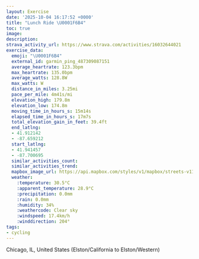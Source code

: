 ```yaml
---
layout: Exercise
date: '2025-10-04 16:17:52 +0000'
title: "Lunch Ride \U0001F6B4"
toc: true
image:
description:
strava_activity_url: https://www.strava.com/activities/16032644021
exercise_data:
  emoji: "\U0001F6B4"
  external_id: garmin_ping_487309087151
  average_heartrate: 123.3bpm
  max_heartrate: 135.0bpm
  average_watts: 128.8W
  max_watts: W
  distance_in_miles: 3.25mi
  pace_per_mile: 4m41s/mi
  elevation_high: 179.8m
  elevation_low: 174.8m
  moving_time_in_hours_s: 15m14s
  elapsed_time_in_hours_s: 17m7s
  total_elevation_gain_in_feet: 39.4ft
  end_latlng:
  - 41.912142
  - -87.659212
  start_latlng:
  - 41.941457
  - -87.700695
  similar_activities_count:
  similar_activities_trend:
  mapbox_image_url: https://api.mapbox.com/styles/v1/mapbox/streets-v11/static/path-5+787af2-1.0(an~~FxygvOjCgENIdBiChD%7DFzCyEvAkCpFqIJY~HkM%60BsCnCgErBiDr%40cAf%40eAv%40mAlCqEvBcDhAmB%60MmS%7CA%7BB%7CF%7BJZw%40DWBu%40I%7BH%40%7BADa%40J%5BNUPQ%5CQREf%40Af%40EtCEbAETIz%40o%40%7CHsMf%40s%40NO~LmSdAqAb%40s%40P_%40%3FEz%40iA%7C%40s%40%7C%40q%40xGmE~AkAlCgBpCqB%7CB%7DADOCOKMSa%40e%40sAuAqEAYJUtA%7D%40NODUCu%40JS),pin-s-s+e5b22e(-87.69965,41.94033),pin-s-f+89ae00(-87.66147999999998,41.91387000000004)/auto/800x800?access_token=pk.eyJ1Ijoiam9zaGJlY2ttYW4iLCJhIjoiY205eWR2aDd1MWZ6djJrbXc4a3M0bWZleiJ9.XiG9OWkNcZk2QzjJbxLB4A
  weather:
    :temperature: 30.5°C
    :apparent_temperature: 28.9°C
    :precipitation: 0.0mm
    :rain: 0.0mm
    :humidity: 34%
    :weathercode: Clear sky
    :windspeed: 17.4km/h
    :winddirection: 204°
tags:
- cycling
---
```






Chicago, IL, United States (Elston/California to Elston/Western)
